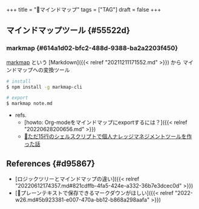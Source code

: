 +++
title = "📝マインドマップ"
tags = ["TAG"]
draft = false
+++

## マインドマップツール {#55522d}


### markmap {#614a1d02-bfc2-488d-9388-ba2a2203f450}

[markmap](https://markmap.js.org/) という [Markdown]({{< relref "20211211171552.md" >}}) から マインドマップへの変換ツール

```sh
# install
$ npm install -g markmap-cli

# export
$ markmap note.md
```

-   refs.
    -   [howto: Org-modeをマインドマップにexportするには？]({{< relref "20220628200656.md" >}})
    -   [🔗ただ15行のシェルスクリプトで個人ナレッジマネジメントツールを作った話 ](https://qiita.com/aibazhang/items/ec4b4fe2a001e5c6b558)


## References {#d95867}

-   [ロジックツリーとマインドマップの違い]({{< relref "20220612174357.md#821cdffb-4fa5-424e-a332-36b7e3dcec0d" >}})
-   [💭プレーンテキストで保存できるマークダウンがほしい]({{< relref "2022-w26.md#5b923381-e007-470a-bb12-b868a298aafa" >}})
